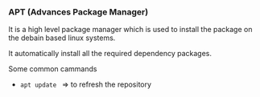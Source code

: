 ### APT (Advances Package Manager)
It is a high level package manager which is used to install the package on the debain based linux systems.

It automatically install all the required dependency packages.

Some common cammands 
- `apt update ` => to refresh the repository